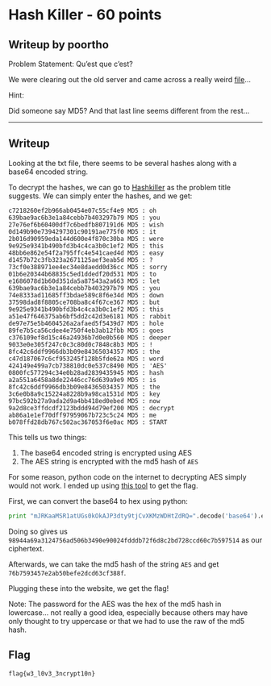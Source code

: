 
Hash Killer - 60 points
===

Writeup by poortho
------
Problem Statement:
Qu’est que c’est?

We were clearing out the old server and came across a really weird [file](hashes.txt)…

Hint:

Did someone say MD5? And that last line seems different from the rest…

------

Writeup
------
Looking at the txt file, there seems to be several hashes along with a base64 encoded string.

To decrypt the hashes, we can go to [Hashkiller](https://hashkiller.co.uk/md5-decrypter.aspx) as the problem title suggests. We can simply enter the hashes, and we get:
```
c7218260ef2b966ab0454e07c55cf4e9 MD5 : oh
639bae9ac6b3e1a84cebb7b403297b79 MD5 : you
27e76ef6b60400df7c6bedfb807191d6 MD5 : wish
0d149b90e7394297301c90191ae775f0 MD5 : it
2b016d90959eda144d600e4f870c30ba MD5 : were
9e925e9341b490bfd3b4c4ca3b0c1ef2 MD5 : this
48bb6e862e54f2a795ffc4e541caed4d MD5 : easy
d1457b72c3fb323a2671125aef3eab5d MD5 : ?
73cf0e388971ee4ec34e8daedd0d36cc MD5 : sorry
01b6e20344b68835c5ed1ddedf20d531 MD5 : to
e1686078d1b60d351da5a87543a2a663 MD5 : let
639bae9ac6b3e1a84cebb7b403297b79 MD5 : you
74e8333ad11685ff3bdae589c8f6e34d MD5 : down
37598dad8f8805ce708ba8c4f67ce367 MD5 : but
9e925e9341b490bfd3b4c4ca3b0c1ef2 MD5 : this
a51e47f646375ab6bf5dd2c42d3e6181 MD5 : rabbit
de97e75e5b4604526a2afaed5f5439d7 MD5 : hole
89fe7b5ca56cdee4e750f4eb3ab12fbb MD5 : goes
c376109ef8d15c46a24936b7d0e0b560 MD5 : deeper
9033e0e305f247c0c3c80d0c7848c8b3 MD5 : !
8fc42c6ddf9966db3b09e84365034357 MD5 : the
c47d187067c6cf953245f128b5fde62a MD5 : word
424149e499a7cb738810dc0e537c8490 MD5 : 'AES'
0800fc577294c34e0b28ad2839435945 MD5 : hash
a2a551a6458a8de22446cc76d639a9e9 MD5 : is
8fc42c6ddf9966db3b09e84365034357 MD5 : the
3c6e0b8a9c15224a8228b9a98ca1531d MD5 : key
97bc592b27a9ada2d9a4bb418ed0ebed MD5 : now
9a2d8ce3ffdcdf2123bddd94d79ef200 MD5 : decrypt
ab86a1e1ef70dff97959067b723c5c24 MD5 : me
b078ffd28db767c502ac367053f6e0ac MD5 : START
```

This tells us two things:
1. The base64 encoded string is encrypted using AES
2. The AES string is encrypted with the md5 hash of `AES`

For some reason, python code on the internet to decrypting AES simply would not work. I ended up using [this tool](http://aes.online-domain-tools.com/) to get the flag.

First, we can convert the base64 to hex using python:
```python
print "mJRKaaMSR1atUGs0kOkAJP3dty9tjCvXKMzWDHtZdRQ=".decode('base64').encode('hex')
```

Doing so gives us `98944a69a3124756ad506b3490e90024fdddb72f6d8c2bd728ccd60c7b597514` as our ciphertext.

Afterwards, we can take the md5 hash of the string `AES` and get `76b7593457e2ab50befe2dcd63cf388f`.

Plugging these into the website, we get the flag!

Note: The password for the AES was the hex of the md5 hash in lowercase... not really a good idea, especially because others may have only thought to try uppercase or that we had to use the raw of the md5 hash.

Flag
------

`flag{w3_l0v3_3ncrypt10n}`
